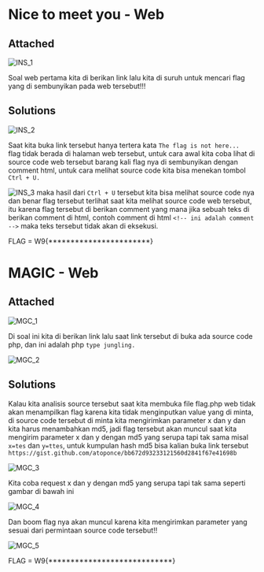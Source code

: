 # Nice to meet you - Web

## Attached
![INS_1](https://user-images.githubusercontent.com/119099396/229414885-5fd9fbfe-a40e-4702-9a10-2586e7fa5843.png)

Soal web pertama kita di berikan link lalu kita di suruh untuk mencari flag yang di sembunyikan pada web tersebut!!!

## Solutions
![INS_2](https://user-images.githubusercontent.com/119099396/229415597-9b4c5425-ec1a-4d89-8672-ee3a1eeea6e8.png)

Saat kita buka link tersebut hanya tertera kata `The flag is not here... ` flag tidak berada di halaman web tersebut, untuk cara awal kita coba lihat di source code web tersebut barang kali flag nya di sembunyikan dengan comment html, untuk cara melihat source code kita bisa menekan tombol `Ctrl + U.`

![INS_3](https://user-images.githubusercontent.com/119099396/229422179-d94196f8-1917-4cad-b4a7-71ac0ebe995e.png)
maka hasil dari `Ctrl + U` tersebut kita bisa melihat source code nya dan benar flag tersebut terlihat saat kita melihat source code web tersebut, itu karena flag tersebut di berikan comment yang mana jika sebuah teks di berikan comment di html, contoh comment di html `<!-- ini adalah comment -->`  maka teks tersebut tidak akan di eksekusi.

FLAG = W9{***********************}


# MAGIC - Web

## Attached
![MGC_1](https://user-images.githubusercontent.com/119099396/229423390-c0c40293-f120-4eac-8f12-1802f810515e.png)

Di soal ini kita di berikan link lalu saat link tersebut di buka ada source code php, dan ini adalah php `type jungling.`

![MGC_2](https://user-images.githubusercontent.com/119099396/229425074-2a3059a1-06ec-4ef0-b2fe-2f0e96fbabea.png)

## Solutions
Kalau kita analisis source tersebut saat kita membuka file flag.php web tidak akan menampilkan flag karena kita tidak menginputkan value yang di minta, di source code tersebut di minta kita mengirimkan parameter x dan y dan kita harus menambahkan md5, jadi flag tersebut akan muncul saat kita mengirim parameter x dan y dengan md5 yang serupa tapi tak sama misal `x=tes` dan `y=ttes`, untuk kumpulan hash md5 bisa kalian buka link tersebut `https://gist.github.com/atoponce/bb672d93233121560d2841f67e41698b`

![MGC_3](https://user-images.githubusercontent.com/119099396/229425575-dbe221cf-aa9e-40a7-ade3-93ad37c64b66.png)

Kita coba request x dan y dengan md5 yang serupa tapi tak sama seperti gambar di bawah ini 

![MGC_4](https://user-images.githubusercontent.com/119099396/229426773-f7001085-0cde-40f6-ae47-f351f30c05d5.png)

Dan boom flag nya akan muncul karena kita mengirimkan parameter yang sesuai dari permintaan source code tersebut!!

![MGC_5](https://user-images.githubusercontent.com/119099396/229426929-c50ac47e-8bda-4dc8-bec0-d9bd2f080854.png)


FLAG = W9{****************************}
